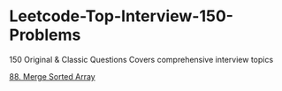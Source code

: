# Leetcode-Top-Interview-150-Problems
150 Original &amp; Classic Questions Covers comprehensive interview topics

[88. Merge Sorted Array](array-string/merge-sorted-array/README.md)